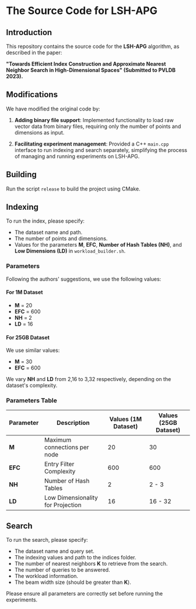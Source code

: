 # The Source Code for LSH-APG

## Introduction

This repository contains the source code for the **LSH-APG** algorithm, as described in the paper:

**"Towards Efficient Index Construction and Approximate Nearest Neighbor Search in High-Dimensional Spaces" (Submitted to PVLDB 2023).**

## Modifications

We have modified the original code by:

1. **Adding binary file support**: Implemented functionality to load raw vector data from binary files, requiring only the number of points and dimensions as input.

2. **Facilitating experiment management**: Provided a C++ `main.cpp` interface to run indexing and search separately, simplifying the process of managing and running experiments on LSH-APG.

## Building

Run the script `release` to build the project using CMake.

## Indexing

To run the index, please specify:

- The dataset name and path.
- The number of points and dimensions.
- Values for the parameters **M**, **EFC**, **Number of Hash Tables (NH)**, and **Low Dimensions (LD)** in `workload_builder.sh`.

### Parameters

Following the authors' suggestions, we use the following values:

#### For 1M Dataset

- **M** = 20
- **EFC** = 600
- **NH** = 2
- **LD** = 16

#### For 25GB Dataset

We use similar values:

- **M** = 30
- **EFC** = 600

We vary **NH** and **LD** from 2,16 to 3,32 respectively, depending on the dataset's complexity.

### Parameters Table

| **Parameter** | **Description**                           | **Values (1M Dataset)** | **Values (25GB Dataset)** |
|---------------|-------------------------------------------|--------------------------|---------------------------|
| **M**         | Maximum connections per node              | 20                       | 30                        |
| **EFC**       | Entry Filter Complexity                   | 600                      | 600                       |
| **NH**        | Number of Hash Tables                     | 2                        | 2 - 3                     |
| **LD**        | Low Dimensionality for Projection         | 16                       | 16 - 32                   |

## Search

To run the search, please specify:

- The dataset name and query set.
- The indexing values and path to the indices folder.
- The number of nearest neighbors **K** to retrieve from the search.
- The number of queries to be answered.
- The workload information.
- The beam width size (should be greater than **K**).

Please ensure all parameters are correctly set before running the experiments.
